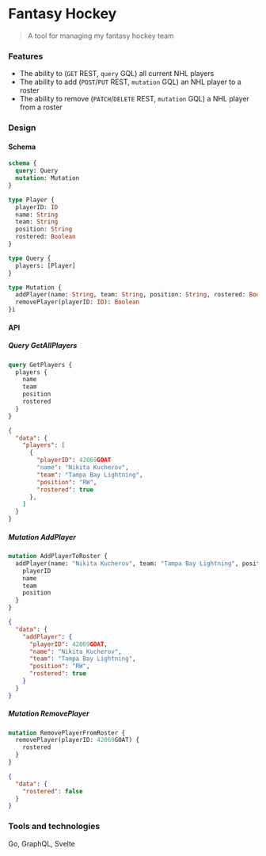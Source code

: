 # Fantasy Hockey
> A tool for managing my fantasy hockey team

### Features
- The ability to (`GET` REST, `query` GQL) all current NHL players
- The ability to add (`POST`/`PUT` REST, `mutation` GQL) an NHL player to a roster
- The ability to remove (`PATCH`/`DELETE` REST, `mutation` GQL) a NHL player from a roster

### Design

#### Schema

```graphql
schema {
  query: Query
  mutation: Mutation
}

type Player {
  playerID: ID
  name: String
  team: String
  position: String
  rostered: Boolean
}

type Query {
  players: [Player]
} 

type Mutation {
  addPlayer(name: String, team: String, position: String, rostered: Boolean): Player
  removePlayer(playerID: ID): Boolean
}i
```

#### API

##### Query GetAllPlayers

```graphql
query GetPlayers {
  players {
    name
    team
    position
    rostered
  }
}
```

```json
{
  "data": {
    "players": [
      {
        "playerID": 42069GOAT
        "name": "Nikita Kucherov",
        "team": "Tampa Bay Lightning",
        "position": "RW",
        "rostered": true
      },
    ]
  }
}
```

##### Mutation AddPlayer

```graphql
mutation AddPlayerToRoster {
  addPlayer(name: "Nikita Kucherov", team: "Tampa Bay Lightning", position: "RW", rostered: true) {
    playerID
    name
    team
    position
  }
}
```

```json
{
  "data": {
    "addPlayer": {
      "playerID": 42069GOAT,
      "name": "Nikita Kucherov",
      "team": "Tampa Bay Lightning",
      "position": "RW",
      "rostered": true 
    }
  }
}
```
##### Mutation RemovePlayer

```graphql
mutation RemovePlayerFromRoster {
  removePlayer(playerID: 42069GOAT) {
    rostered
  }
}
```

```json
{
  "data": {
    "rostered": false
  }
}
```

### Tools and technologies

Go, GraphQL, Svelte
